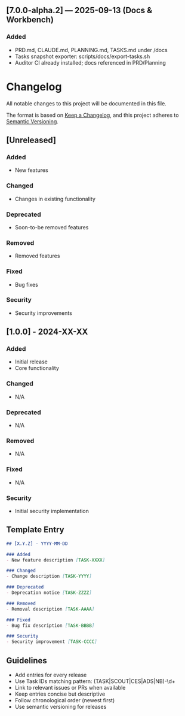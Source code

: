 
## [7.0.0-alpha.2] — 2025-09-13 (Docs & Workbench)

### Added

* PRD.md, CLAUDE.md, PLANNING.md, TASKS.md under /docs
* Tasks snapshot exporter: scripts/docs/export-tasks.sh
* Auditor CI already installed; docs referenced in PRD/Planning

# Changelog

All notable changes to this project will be documented in this file.

The format is based on [Keep a Changelog](https://keepachangelog.com/en/1.0.0/),
and this project adheres to [Semantic Versioning](https://semver.org/spec/v2.0.0.html).

## [Unreleased]

### Added
- New features

### Changed
- Changes in existing functionality

### Deprecated
- Soon-to-be removed features

### Removed
- Removed features

### Fixed
- Bug fixes

### Security
- Security improvements

## [1.0.0] - 2024-XX-XX

### Added
- Initial release
- Core functionality

### Changed
- N/A

### Deprecated
- N/A

### Removed
- N/A

### Fixed
- N/A

### Security
- Initial security implementation

## Template Entry

```markdown
## [X.Y.Z] - YYYY-MM-DD

### Added
- New feature description [TASK-XXXX]

### Changed
- Change description [TASK-YYYY]

### Deprecated
- Deprecation notice [TASK-ZZZZ]

### Removed
- Removal description [TASK-AAAA]

### Fixed
- Bug fix description [TASK-BBBB]

### Security
- Security improvement [TASK-CCCC]
```

## Guidelines

- Add entries for every release
- Use Task IDs matching pattern: (TASK|SCOUT|CES|ADS|NB)-\d+
- Link to relevant issues or PRs when available
- Keep entries concise but descriptive
- Follow chronological order (newest first)
- Use semantic versioning for releases
